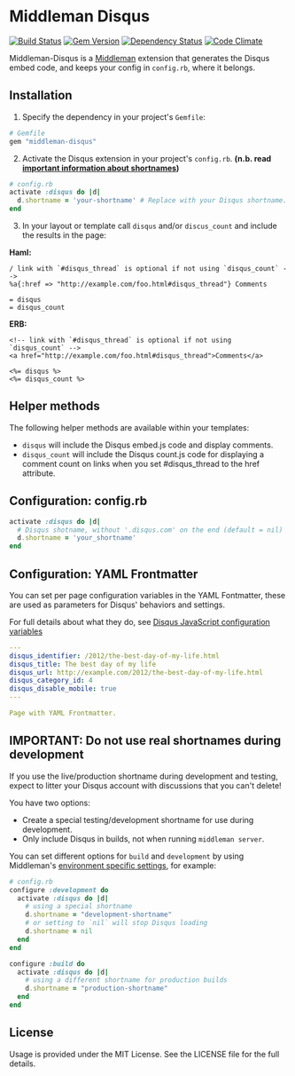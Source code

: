 # Middleman Disqus

[![Build Status](https://travis-ci.org/simonrice/middleman-disqus.png)](https://travis-ci.org/simonrice/middleman-disqus)
[![Gem Version](https://badge.fury.io/rb/middleman-disqus.png)](http://badge.fury.io/rb/middleman-disqus)
[![Dependency Status](https://gemnasium.com/simonrice/middleman-disqus.png)](https://gemnasium.com/simonrice/middleman-disqus)
[![Code Climate](https://codeclimate.com/github/simonrice/middleman-disqus.png)](https://codeclimate.com/github/simonrice/middleman-disqus)

Middleman-Disqus is a [Middleman](https://github.com/middleman/middleman)
extension that generates the Disqus embed code, and keeps your config
in `config.rb`, where it belongs.

## Installation


1. Specify the dependency in your project's `Gemfile`:

  ```ruby
  # Gemfile
  gem "middleman-disqus"
  ```

2. Activate the Disqus extension in your project's `config.rb`.
**(n.b. read [important information about shortnames](#important-do-not-use-real-shortnames-during-development))**

  ```ruby
  # config.rb
  activate :disqus do |d|
    d.shortname = 'your-shortname' # Replace with your Disqus shortname.
  end
  ```

3. In your layout or template call `disqus` and/or `discus_count` and
include the results in the page:

  **Haml:**

  ```haml
  / link with `#disqus_thread` is optional if not using `disqus_count` -->
  %a{:href => "http://example.com/foo.html#disqus_thread"} Comments

  = disqus
  = disqus_count
  ```

  **ERB:**

  ```erb
  <!-- link with `#disqus_thread` is optional if not using `disqus_count` -->
  <a href="http://example.com/foo.html#disqus_thread">Comments</a>

  <%= disqus %>
  <%= disqus_count %>
  ```

## Helper methods

The following helper methods are available within your templates:

- `disqus` will include the Disqus embed.js code and display comments.
- `disqus_count` will include the Disqus count.js code for displaying
  a comment count on links when you set #disqus_thread to the href attribute.

## Configuration: config.rb

```ruby
activate :disqus do |d|
  # Disqus shotname, without '.disqus.com' on the end (default = nil)
  d.shortname = 'your_shortname'
end
```

## Configuration: YAML Frontmatter

You can set per page configuration variables in the YAML Fontmatter, these
are used as parameters for Disqus' behaviors and settings.

For full details about what they do, see [Disqus JavaScript configuration variables][djcv]

```yaml
---
disqus_identifier: /2012/the-best-day-of-my-life.html
disqus_title: The best day of my life
disqus_url: http://example.com/2012/the-best-day-of-my-life.html
disqus_category_id: 4
disqus_disable_mobile: true
---

Page with YAML Frontmatter.
```

## IMPORTANT: Do not use real shortnames during development

If you use the live/production shortname during development and testing, expect
to litter your Disqus account with discussions that you can't delete!

You have two options:

- Create a special testing/development shortname for use during development.
- Only include Disqus in builds, not when running `middleman server`.

You can set different options for `build` and `development` by using
Middleman's [environment specific settings][ess], for example:

```ruby
# config.rb
configure :development do
  activate :disqus do |d|
    # using a special shortname
    d.shortname = "development-shortname"
    # or setting to `nil` will stop Disqus loading
    d.shortname = nil
  end
end

configure :build do
  activate :disqus do |d|
    # using a different shortname for production builds
    d.shortname = "production-shortname"
  end
end
```

## License

Usage is provided under the MIT License. See the LICENSE file for the full details.

[ess]: http://middlemanapp.com/advanced/configuration/#environment-specific-settings
[djcv]: https://help.disqus.com/customer/portal/articles/472098-javascript-configuration-variables
